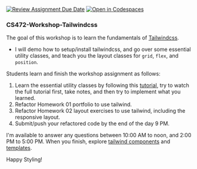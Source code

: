 [![Review Assignment Due Date](https://classroom.github.com/assets/deadline-readme-button-22041afd0340ce965d47ae6ef1cefeee28c7c493a6346c4f15d667ab976d596c.svg)](https://classroom.github.com/a/Okki2kpw)
[![Open in Codespaces](https://classroom.github.com/assets/launch-codespace-2972f46106e565e64193e422d61a12cf1da4916b45550586e14ef0a7c637dd04.svg)](https://classroom.github.com/open-in-codespaces?assignment_repo_id=16852202)
### CS472-Workshop-Tailwindcss
The goal of this workshop is to learn the fundamentals of [Tailwindcss](https://tailwindcss.com/). 
* I will demo how to setup/install tailwindcss, and go over some essential utility classes, and teach you the layout classes for `grid`, `flex`, and `position`.
  
Students learn and finish the workshop assignment as follows:
1. Learn the essential utility classes by following this [tutorial](https://www.youtube.com/watch?v=3ZMUgga6SsY&list=PL4cUxeGkcC9gpXORlEHjc5bgnIi5HEGhw&index=2), try to watch the full tutorial first, take notes, and then try to implement what you learned.
2. Refactor Homework 01 portfolio to use tailwind.
3. Refactor Homework 02 layout exercises to use tailwind, including the responsive layout.
4. Submit/push your refactored code by the end of the day 9 PM.
  
I'm available to answer any questions between 10:00 AM to noon, and 2:00 PM to 5:00 PM. When you finish, explore [tailwind components](https://tailwindui.com/?ref=top) and [templates](https://www.tailwindawesome.com/?price=free&type=template).

Happy Styling!   

